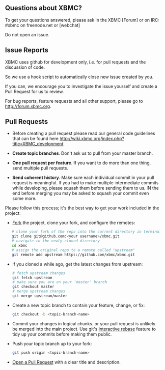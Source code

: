 ## Questions about XBMC?

To get your questions answered, please ask in the XBMC [Forum] or on IRC: #xbmc on freenode.net or [webchat] 

Do not open an issue.

## Issue Reports

XBMC uses github for development only, i.e. for pull requests and the discussion of code.

So we use a hook script to automatically close new issue created by you.

If you can, we encourage you to investigate the issue yourself and create a Pull Request for us to review.

For bug reports, feature requests and all other support, please go to http://forum.xbmc.org.

## Pull Requests

- Before creating a pull request please read our general code guidelines that can be found here
  http://wiki.xbmc.org/index.php?title=XBMC_development

- **Create topic branches**. Don't ask us to pull from your master branch.

- **One pull request per feature**. If you want to do more than one thing, send
  multiple pull requests.

- **Send coherent history**. Make sure each individual commit in your pull
  request is meaningful. If you had to make multiple intermediate commits while
  developing, please squash them before sending them to us. IN the end before merging you may be asked to squash your commit even some more.

Please follow this process; it's the best way to get your work included in the project:

- [Fork](http://help.github.com/fork-a-repo/) the project, clone your fork,
   and configure the remotes:

```bash
   # clone your fork of the repo into the current directory in terminal
   git clone git@github.com:<your username>/xbmc.git
   # navigate to the newly cloned directory
   cd xbmc
   # assign the original repo to a remote called "upstream"
   git remote add upstream https://github.com/xbmc/xbmc.git
   ```

- If you cloned a while ago, get the latest changes from upstream:

   ```bash
   # fetch upstream changes
   git fetch upstream
   # make sure you are on your 'master' branch
   git checkout master
   # merge upstream changes
   git merge upstream/master
   ```

- Create a new topic branch to contain your feature, change, or fix:

   ```bash
   git checkout -b <topic-branch-name>
   ```

- Commit your changes in logical chunks. or your pull request is unlikely
   be merged into the main project. Use git's
   [interactive rebase](https://help.github.com/articles/interactive-rebase)
   feature to tidy up your commits before making them public.

- Push your topic branch up to your fork:

   ```bash
   git push origin <topic-branch-name>
   ```

- [Open a Pull Request](https://help.github.com/articles/using-pull-requests) with a
    clear title and description.
